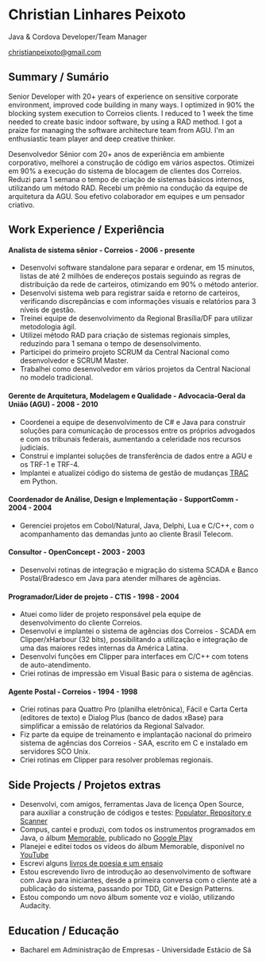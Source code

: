 # Christian Linhares Peixoto

Java & Cordova Developer/Team Manager

christianpeixoto@gmail.com

## Summary / Sumário

Senior Developer with 20+ years of experience on sensitive corporate environment, improved code building in many ways. I optimized in 90% the blocking system execution to Correios clients. I reduced to 1 week the time needed to create basic indoor software, by using a RAD method. I got a praize for managing the software architecture team from AGU. I'm an enthusiastic team player and deep creative thinker.

Desenvolvedor Sênior com 20+ anos de experiência em ambiente corporativo, melhorei a construção de código em vários aspectos. Otimizei em 90% a execução do sistema de blocagem de clientes dos Correios. Reduzi para 1 semana o tempo de criação de sistemas básicos internos, utilizando um método RAD. Recebi um prêmio na condução da equipe de arquitetura da AGU. Sou efetivo colaborador em equipes e um pensador criativo.

## Work Experience / Experiência

#### Analista de sistema sênior - Correios - 2006 - presente

- Desenvolvi software standalone para separar e ordenar, em 15 minutos, listas de até 2 milhões de endereços postais seguindo as regras de distribuição da rede de carteiros, otimizando em 90% o método anterior. 
- Desenvolvi sistema web para registrar saída e retorno de carteiros, verificando discrepâncias e com informações visuais e relatórios para 3 níveis de gestão.
- Treinei equipe de desenvolvimento da Regional Brasília/DF para utilizar metodologia ágil.
- Utilizei método RAD para criação de sistemas regionais simples, reduzindo para 1 semana o tempo de desensolvimento.
- Participei do primeiro projeto SCRUM da Central Nacional como desenvolvedor e SCRUM Master.
- Trabalhei como desenvolvedor em vários projetos da Central Nacional no modelo tradicional.

#### Gerente de Arquitetura, Modelagem e Qualidade - Advocacia-Geral da União (AGU) - 2008 - 2010

- Coordenei a equipe de desenvolvimento de C# e Java para construir soluções para comunicação de processos entre os próprios advogados e com os tribunais federais, aumentando a celeridade nos recursos judiciais.
- Construí e implantei soluções de transferência de dados entre a AGU e os TRF-1 e TRF-4.
- Implantei e atualizei código do sistema de gestão de mudanças [TRAC](https://pt.wikipedia.org/wiki/Trac) em Python.

#### Coordenador de Análise, Design e Implementação - SupportComm - 2004 - 2004

- Gerenciei projetos em Cobol/Natural, Java, Delphi, Lua e C/C++, com o acompanhamento das demandas junto ao cliente Brasil Telecom.

#### Consultor - OpenConcept - 2003 - 2003

- Desenvolvi rotinas de integração e migração do sistema SCADA e Banco Postal/Bradesco em Java para atender milhares de agências.

#### Programador/Líder de projeto - CTIS - 1998 - 2004

- Atuei como líder de projeto responsável pela equipe de desenvolvimento do cliente Correios.
- Desenvolvi e implantei o sistema de agências dos Correios - SCADA em Clipper/xHarbour (32 bits), possibilitando a utilização e integração de uma das maiores redes internas da América Latina.
- Desenvolvi funções em Clipper para interfaces em C/C++ com totens de auto-atendimento.
- Criei rotinas de impressão em Visual Basic para o sistema de agências.

#### Agente Postal - Correios - 1994 - 1998

- Criei rotinas para Quattro Pro (planilha eletrônica), Fácil e Carta Certa (editores de texto) e Dialog Plus (banco de dados xBase) para simplificar a emissão de relatórios da Regional Salvador.
- Fiz parte da equipe de treinamento e implantação nacional do primeiro sistema de agências dos Correios - SAA, escrito em C e instalado em servidores SCO Unix.
- Criei rotinas em Clipper para resolver problemas regionais.

## Side Projects / Projetos extras

- Desenvolvi, com amigos, ferramentas Java de licença Open Source, para auxiliar a construção de códigos e testes: [Populator, Repository e Scanner](https://github.com/brasilti)
- Compus, cantei e produzi, com todos os instrumentos programados em Java, o álbum [Memorable](https://github.com/christianpeixoto/linguanervosa/tree/master/album1), publicado no [Google Play](https://play.google.com/store/music/album/Christian_Memorable?id=Bi44jtbvfm37ohjpyy6rlt6wxru&hl=pt-BR)
- Planejei e editei todos os vídeos do álbum Memorable, disponível no [YouTube](https://www.youtube.com/playlist?list=PLawgaBHRDfBQZnnJvTcc-ds7lEX-HCEAj)
- Escrevi alguns [livros de poesia e um ensaio](https://github.com/christianpeixoto/Livros)
- Estou escrevendo livro de introdução ao desenvolvimento de software com Java para iniciantes, desde a primeira conversa com o cliente até a publicação do sistema, passando por TDD, Git e Design Patterns.
- Estou compondo um novo álbum somente voz e violão, utilizando Audacity.

## Education / Educação

- Bacharel em Administração de Empresas - Universidade Estácio de Sá
